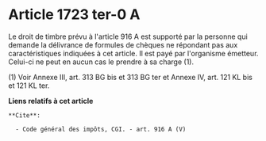 # Article 1723 ter-0 A

Le droit de timbre prévu à l'article 916 A est supporté par la personne qui demande la délivrance de formules de chèques ne
répondant pas aux caractéristiques indiquées à cet article. Il est payé par l'organisme émetteur. Celui-ci ne peut en aucun
cas le prendre à sa charge (1). 

(1) Voir Annexe III, art. 313 BG bis et 313 BG ter et Annexe IV, art. 121 KL bis et 121 KL ter.

**Liens relatifs à cet article**

	**Cite**:

	  - Code général des impôts, CGI. - art. 916 A (V)
